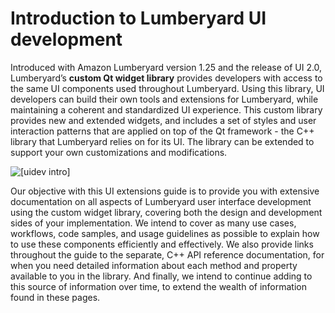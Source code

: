 # Introduction to Lumberyard UI development<a name="ui-dev-intro"></a>

Introduced with Amazon Lumberyard version 1\.25 and the release of UI 2\.0, Lumberyard’s **custom Qt widget library** provides developers with access to the same UI components used throughout Lumberyard\. Using this library, UI developers can build their own tools and extensions for Lumberyard, while maintaining a coherent and standardized UI experience\. This custom library provides new and extended widgets, and includes a set of styles and user interaction patterns that are applied on top of the Qt framework \- the C\+\+ library that Lumberyard relies on for its UI\. The library can be extended to support your own customizations and modifications\.

![\[uidev intro\]](http://docs.aws.amazon.com/lumberyard/latest/ui/images/uidev-intro.png)

Our objective with this UI extensions guide is to provide you with extensive documentation on all aspects of Lumberyard user interface development using the custom widget library, covering both the design and development sides of your implementation\. We intend to cover as many use cases, workflows, code samples, and usage guidelines as possible to explain how to use these components efficiently and effectively\. We also provide links throughout the guide to the separate, C\+\+ API reference documentation, for when you need detailed information about each method and property available to you in the library\. And finally, we intend to continue adding to this source of information over time, to extend the wealth of information found in these pages\.